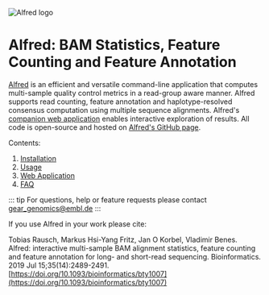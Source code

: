 ![Alfred logo](./images/alfred.png)

# Alfred: BAM Statistics, Feature Counting and Feature Annotation

[Alfred](https://github.com/tobiasrausch/alfred) is an efficient and versatile command-line application that computes multi-sample quality control metrics in a read-group aware manner. Alfred supports read counting, feature annotation and haplotype-resolved consensus computation using multiple sequence alignments. Alfred's [companion web application](https://www.gear-genomics.com/alfred/) enables interactive exploration of results. All code is open-source and hosted on [Alfred's GitHub page](https://github.com/tobiasrausch/alfred).

Contents:

1. [Installation](installation/)
2. [Usage](cli/)
3. [Web Application](webapp/)
4. [FAQ](faq/)

::: tip
For questions, help or feature requests please contact gear_genomics@embl.de
:::

If you use Alfred in your work please cite:

Tobias Rausch, Markus Hsi-Yang Fritz, Jan O Korbel, Vladimir Benes.      
Alfred: interactive multi-sample BAM alignment statistics, feature counting and feature annotation for long- and short-read sequencing.
Bioinformatics. 2019 Jul 15;35(14):2489-2491.          
[https://doi.org/10.1093/bioinformatics/bty1007](https://doi.org/10.1093/bioinformatics/bty1007)
